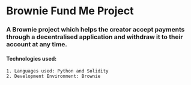 # Brownie Fund Me Project

### A Brownie project which helps the creator accept payments through a decentralised application and withdraw it to their account at any time.

#### Technologies used:
    1. Languages used: Python and Solidity
    2. Development Environment: Brownie 
